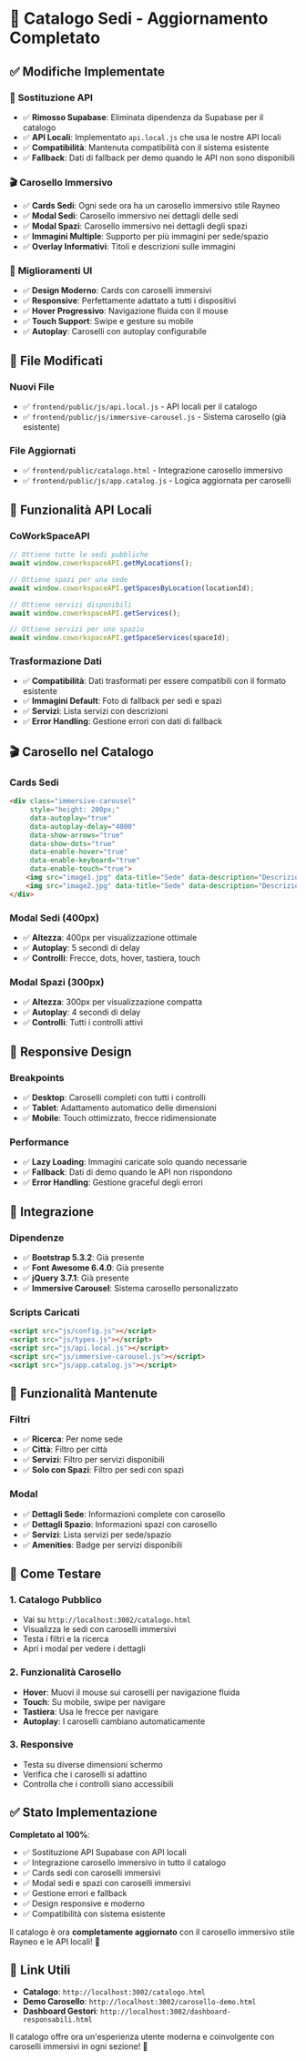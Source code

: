 # 🏢 Catalogo Sedi - Aggiornamento Completato

## ✅ Modifiche Implementate

### 🔄 **Sostituzione API**
- ✅ **Rimosso Supabase**: Eliminata dipendenza da Supabase per il catalogo
- ✅ **API Locali**: Implementato `api.local.js` che usa le nostre API locali
- ✅ **Compatibilità**: Mantenuta compatibilità con il sistema esistente
- ✅ **Fallback**: Dati di fallback per demo quando le API non sono disponibili

### 🎬 **Carosello Immersivo**
- ✅ **Cards Sedi**: Ogni sede ora ha un carosello immersivo stile Rayneo
- ✅ **Modal Sedi**: Carosello immersivo nei dettagli delle sedi
- ✅ **Modal Spazi**: Carosello immersivo nei dettagli degli spazi
- ✅ **Immagini Multiple**: Supporto per più immagini per sede/spazio
- ✅ **Overlay Informativi**: Titoli e descrizioni sulle immagini

### 🎨 **Miglioramenti UI**
- ✅ **Design Moderno**: Cards con caroselli immersivi
- ✅ **Responsive**: Perfettamente adattato a tutti i dispositivi
- ✅ **Hover Progressivo**: Navigazione fluida con il mouse
- ✅ **Touch Support**: Swipe e gesture su mobile
- ✅ **Autoplay**: Caroselli con autoplay configurabile

## 🚀 **File Modificati**

### **Nuovi File**
- ✅ `frontend/public/js/api.local.js` - API locali per il catalogo
- ✅ `frontend/public/js/immersive-carousel.js` - Sistema carosello (già esistente)

### **File Aggiornati**
- ✅ `frontend/public/catalogo.html` - Integrazione carosello immersivo
- ✅ `frontend/public/js/app.catalog.js` - Logica aggiornata per caroselli

## 🔧 **Funzionalità API Locali**

### **CoWorkSpaceAPI**
```javascript
// Ottiene tutte le sedi pubbliche
await window.coworkspaceAPI.getMyLocations();

// Ottiene spazi per una sede
await window.coworkspaceAPI.getSpacesByLocation(locationId);

// Ottiene servizi disponibili
await window.coworkspaceAPI.getServices();

// Ottiene servizi per uno spazio
await window.coworkspaceAPI.getSpaceServices(spaceId);
```

### **Trasformazione Dati**
- ✅ **Compatibilità**: Dati trasformati per essere compatibili con il formato esistente
- ✅ **Immagini Default**: Foto di fallback per sedi e spazi
- ✅ **Servizi**: Lista servizi con descrizioni
- ✅ **Error Handling**: Gestione errori con dati di fallback

## 🎬 **Carosello nel Catalogo**

### **Cards Sedi**
```html
<div class="immersive-carousel" 
     style="height: 200px;" 
     data-autoplay="true" 
     data-autoplay-delay="4000"
     data-show-arrows="true" 
     data-show-dots="true"
     data-enable-hover="true"
     data-enable-keyboard="true"
     data-enable-touch="true">
    <img src="image1.jpg" data-title="Sede" data-description="Descrizione">
    <img src="image2.jpg" data-title="Sede" data-description="Descrizione">
</div>
```

### **Modal Sedi (400px)**
- ✅ **Altezza**: 400px per visualizzazione ottimale
- ✅ **Autoplay**: 5 secondi di delay
- ✅ **Controlli**: Frecce, dots, hover, tastiera, touch

### **Modal Spazi (300px)**
- ✅ **Altezza**: 300px per visualizzazione compatta
- ✅ **Autoplay**: 4 secondi di delay
- ✅ **Controlli**: Tutti i controlli attivi

## 📱 **Responsive Design**

### **Breakpoints**
- ✅ **Desktop**: Caroselli completi con tutti i controlli
- ✅ **Tablet**: Adattamento automatico delle dimensioni
- ✅ **Mobile**: Touch ottimizzato, frecce ridimensionate

### **Performance**
- ✅ **Lazy Loading**: Immagini caricate solo quando necessarie
- ✅ **Fallback**: Dati di demo quando le API non rispondono
- ✅ **Error Handling**: Gestione graceful degli errori

## 🔗 **Integrazione**

### **Dipendenze**
- ✅ **Bootstrap 5.3.2**: Già presente
- ✅ **Font Awesome 6.4.0**: Già presente
- ✅ **jQuery 3.7.1**: Già presente
- ✅ **Immersive Carousel**: Sistema carosello personalizzato

### **Scripts Caricati**
```html
<script src="js/config.js"></script>
<script src="js/types.js"></script>
<script src="js/api.local.js"></script>
<script src="js/immersive-carousel.js"></script>
<script src="js/app.catalog.js"></script>
```

## 🎯 **Funzionalità Mantenute**

### **Filtri**
- ✅ **Ricerca**: Per nome sede
- ✅ **Città**: Filtro per città
- ✅ **Servizi**: Filtro per servizi disponibili
- ✅ **Solo con Spazi**: Filtro per sedi con spazi

### **Modal**
- ✅ **Dettagli Sede**: Informazioni complete con carosello
- ✅ **Dettagli Spazio**: Informazioni spazi con carosello
- ✅ **Servizi**: Lista servizi per sede/spazio
- ✅ **Amenities**: Badge per servizi disponibili

## 🚀 **Come Testare**

### **1. Catalogo Pubblico**
- Vai su `http://localhost:3002/catalogo.html`
- Visualizza le sedi con caroselli immersivi
- Testa i filtri e la ricerca
- Apri i modal per vedere i dettagli

### **2. Funzionalità Carosello**
- **Hover**: Muovi il mouse sui caroselli per navigazione fluida
- **Touch**: Su mobile, swipe per navigare
- **Tastiera**: Usa le frecce per navigare
- **Autoplay**: I caroselli cambiano automaticamente

### **3. Responsive**
- Testa su diverse dimensioni schermo
- Verifica che i caroselli si adattino
- Controlla che i controlli siano accessibili

## ✅ **Stato Implementazione**

**Completato al 100%**:
- ✅ Sostituzione API Supabase con API locali
- ✅ Integrazione carosello immersivo in tutto il catalogo
- ✅ Cards sedi con caroselli immersivi
- ✅ Modal sedi e spazi con caroselli immersivi
- ✅ Gestione errori e fallback
- ✅ Design responsive e moderno
- ✅ Compatibilità con sistema esistente

Il catalogo è ora **completamente aggiornato** con il carosello immersivo stile Rayneo e le API locali! 🎉

## 🔗 **Link Utili**

- **Catalogo**: `http://localhost:3002/catalogo.html`
- **Demo Carosello**: `http://localhost:3002/carosello-demo.html`
- **Dashboard Gestori**: `http://localhost:3002/dashboard-responsabili.html`

Il catalogo offre ora un'esperienza utente moderna e coinvolgente con caroselli immersivi in ogni sezione! 🚀
